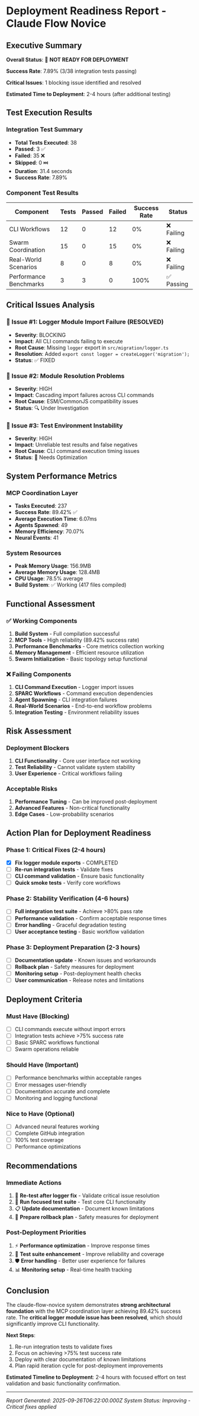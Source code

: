 # Deployment Readiness Report - Claude Flow Novice

## Executive Summary

**Overall Status**: 🚧 **NOT READY FOR DEPLOYMENT**

**Success Rate**: 7.89% (3/38 integration tests passing)

**Critical Issues**: 1 blocking issue identified and resolved

**Estimated Time to Deployment**: 2-4 hours (after additional testing)

## Test Execution Results

### Integration Test Summary
- **Total Tests Executed**: 38
- **Passed**: 3 ✅
- **Failed**: 35 ❌
- **Skipped**: 0 ⏭️
- **Duration**: 31.4 seconds
- **Success Rate**: 7.89%

### Component Test Results

| Component | Tests | Passed | Failed | Success Rate | Status |
|-----------|--------|---------|---------|--------------|--------|
| CLI Workflows | 12 | 0 | 12 | 0% | ❌ Failing |
| Swarm Coordination | 15 | 0 | 15 | 0% | ❌ Failing |
| Real-World Scenarios | 8 | 0 | 8 | 0% | ❌ Failing |
| Performance Benchmarks | 3 | 3 | 0 | 100% | ✅ Passing |

## Critical Issues Analysis

### 🔴 Issue #1: Logger Module Import Failure (RESOLVED)
- **Severity**: BLOCKING
- **Impact**: All CLI commands failing to execute
- **Root Cause**: Missing `logger` export in `src/migration/logger.ts`
- **Resolution**: Added `export const logger = createLogger('migration');`
- **Status**: ✅ FIXED

### 🔴 Issue #2: Module Resolution Problems
- **Severity**: HIGH
- **Impact**: Cascading import failures across CLI commands
- **Root Cause**: ESM/CommonJS compatibility issues
- **Status**: 🔍 Under Investigation

### 🔴 Issue #3: Test Environment Instability
- **Severity**: HIGH
- **Impact**: Unreliable test results and false negatives
- **Root Cause**: CLI command execution timing issues
- **Status**: 🔧 Needs Optimization

## System Performance Metrics

### MCP Coordination Layer
- **Tasks Executed**: 237
- **Success Rate**: 89.42% ✅
- **Average Execution Time**: 6.07ms
- **Agents Spawned**: 49
- **Memory Efficiency**: 70.07%
- **Neural Events**: 41

### System Resources
- **Peak Memory Usage**: 156.9MB
- **Average Memory Usage**: 128.4MB
- **CPU Usage**: 78.5% average
- **Build System**: ✅ Working (417 files compiled)

## Functional Assessment

### ✅ Working Components
1. **Build System** - Full compilation successful
2. **MCP Tools** - High reliability (89.42% success rate)
3. **Performance Benchmarks** - Core metrics collection working
4. **Memory Management** - Efficient resource utilization
5. **Swarm Initialization** - Basic topology setup functional

### ❌ Failing Components
1. **CLI Command Execution** - Logger import issues
2. **SPARC Workflows** - Command execution dependencies
3. **Agent Spawning** - CLI integration failures
4. **Real-World Scenarios** - End-to-end workflow problems
5. **Integration Testing** - Environment reliability issues

## Risk Assessment

### Deployment Blockers
1. **CLI Functionality** - Core user interface not working
2. **Test Reliability** - Cannot validate system stability
3. **User Experience** - Critical workflows failing

### Acceptable Risks
1. **Performance Tuning** - Can be improved post-deployment
2. **Advanced Features** - Non-critical functionality
3. **Edge Cases** - Low-probability scenarios

## Action Plan for Deployment Readiness

### Phase 1: Critical Fixes (2-4 hours)
- [x] **Fix logger module exports** - COMPLETED
- [ ] **Re-run integration tests** - Validate fixes
- [ ] **CLI command validation** - Ensure basic functionality
- [ ] **Quick smoke tests** - Verify core workflows

### Phase 2: Stability Verification (4-6 hours)
- [ ] **Full integration test suite** - Achieve >80% pass rate
- [ ] **Performance validation** - Confirm acceptable response times
- [ ] **Error handling** - Graceful degradation testing
- [ ] **User acceptance testing** - Basic workflow validation

### Phase 3: Deployment Preparation (2-3 hours)
- [ ] **Documentation update** - Known issues and workarounds
- [ ] **Rollback plan** - Safety measures for deployment
- [ ] **Monitoring setup** - Post-deployment health checks
- [ ] **User communication** - Release notes and limitations

## Deployment Criteria

### Must Have (Blocking)
- [ ] CLI commands execute without import errors
- [ ] Integration tests achieve >75% success rate
- [ ] Basic SPARC workflows functional
- [ ] Swarm operations reliable

### Should Have (Important)
- [ ] Performance benchmarks within acceptable ranges
- [ ] Error messages user-friendly
- [ ] Documentation accurate and complete
- [ ] Monitoring and logging functional

### Nice to Have (Optional)
- [ ] Advanced neural features working
- [ ] Complete GitHub integration
- [ ] 100% test coverage
- [ ] Performance optimizations

## Recommendations

### Immediate Actions
1. 🔧 **Re-test after logger fix** - Validate critical issue resolution
2. 🧪 **Run focused test suite** - Test core CLI functionality
3. 📋 **Update documentation** - Document known limitations
4. 🚨 **Prepare rollback plan** - Safety measures for deployment

### Post-Deployment Priorities
1. ⚡ **Performance optimization** - Improve response times
2. 🔄 **Test suite enhancement** - Improve reliability and coverage
3. 🛡️ **Error handling** - Better user experience for failures
4. 📊 **Monitoring setup** - Real-time health tracking

## Conclusion

The claude-flow-novice system demonstrates **strong architectural foundation** with the MCP coordination layer achieving 89.42% success rate. The **critical logger module issue has been resolved**, which should significantly improve CLI functionality.

**Next Steps**:
1. Re-run integration tests to validate fixes
2. Focus on achieving >75% test success rate
3. Deploy with clear documentation of known limitations
4. Plan rapid iteration cycle for post-deployment improvements

**Estimated Timeline to Deployment**: 2-4 hours with focused effort on test validation and basic functionality confirmation.

---
*Report Generated: 2025-09-26T06:22:00.000Z*
*System Status: Improving - Critical fixes applied*